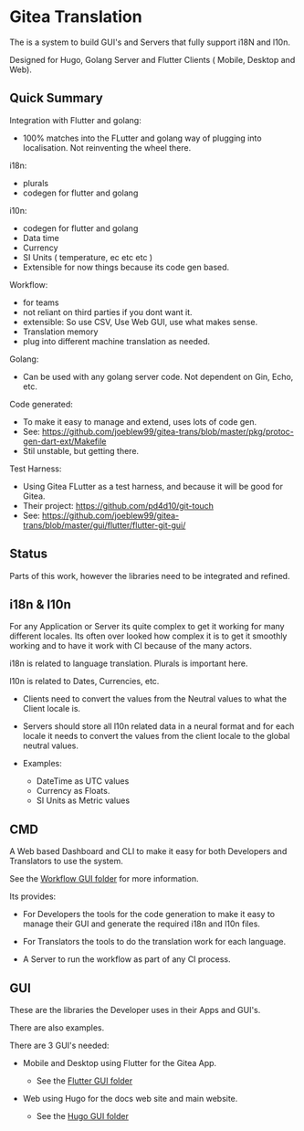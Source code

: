 # Gitea Translation


The is a system to build GUI's and Servers that fully support i18N and l10n.

Designed for Hugo, Golang Server and Flutter Clients ( Mobile, Desktop and Web).



## Quick Summary


Integration with Flutter and golang:

- 100% matches into the FLutter and golang way of plugging into localisation. Not reinventing the wheel there.

i18n:

- plurals 
- codegen for flutter and golang

i10n:

- codegen for flutter and golang
- Data time
- Currency
- SI Units ( temperature, ec etc etc )
- Extensible for now things because its code gen based.

Workflow:

- for teams
- not reliant on third parties if you dont want it.
- extensible: So use CSV, Use Web GUI, use what makes sense. 
- Translation memory
- plug into different machine translation as needed.

Golang:

- Can be used with any golang server code. Not dependent on Gin, Echo, etc.

Code generated:

- To make it easy to manage and extend, uses lots of code gen.
- See: https://github.com/joeblew99/gitea-trans/blob/master/pkg/protoc-gen-dart-ext/Makefile
- Stil unstable, but getting there.

Test Harness:

- Using Gitea FLutter as a test harness, and because it will be good for Gitea.
- Their project: https://github.com/pd4d10/git-touch
- See: https://github.com/joeblew99/gitea-trans/blob/master/gui/flutter/flutter-git-gui/

## Status

Parts of this work, however the libraries need to be integrated and refined.

## i18n & l10n

For any Application or Server its quite complex to get it working for many different locales. Its often over looked how complex it is to get it smoothly working and to have it work with CI because of the many actors.

i18n is related to language translation. Plurals is important here.


l10n is related to Dates, Currencies, etc.

- Clients need to convert the values from the Neutral values to what the Client locale is.

- Servers should store all l10n related data in a neural format and for each locale it needs to convert the values from the client locale to the global neutral values.

- Examples:

	- DateTime as UTC values
	- Currency as Floats.
	- SI Units as Metric values


## CMD

A Web based Dashboard and CLI to make it easy for both Developers and Translators to use the system.

See the [Workflow GUI folder](/cmd/workflow/) for more information.

Its provides:

- For Developers the tools for the code generation to make it easy to manage their GUI and generate the required i18n and l10n files.

- For Translators the tools to do the translation work for each language.

- A Server to run the workflow as part of any CI process.


## GUI

These are the libraries the Developer uses in their Apps and GUI's.

There are also examples.

There are 3 GUI's needed:

- Mobile and Desktop using Flutter for the Gitea App.
	- See the [Flutter GUI folder](/gui/flutter/)

- Web using Hugo for the docs web site and main website.
	- See the [Hugo GUI folder](/gui/hugo/)
